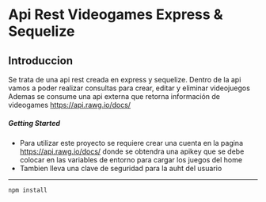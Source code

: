 # Api Rest Videogames Express & Sequelize

## Introduccion
Se trata de una api rest creada en express y sequelize. 
Dentro de la api vamos a poder realizar consultas para crear, editar y eliminar videojuegos
Ademas se consume una api externa que retorna información de videogames  https://api.rawg.io/docs/


##### Getting Started
- Para utilizar este proyecto se requiere crear una cuenta en la pagina https://api.rawg.io/docs/ donde se obtendra una apikey que se debe colocar en las variables de entorno para cargar los juegos del home
- Tambien lleva una clave de seguridad para la auht del usuario
- ---

```sh
npm install
```
